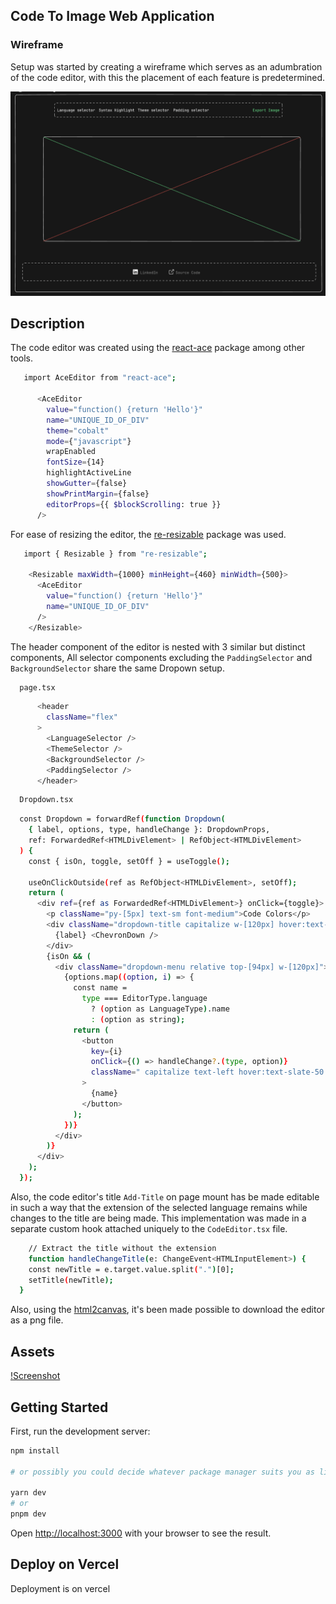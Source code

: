 ## Code To Image Web Application

### Wireframe

Setup was started by creating a wireframe which serves as an adumbration of the code editor, with this the placement of each feature is predetermined.

![Wireframe-Screenshot](./public/wireframe.png)

## Description

The code editor was created using the [react-ace](https://www.npmjs.com/package/react-ace) package among other tools.

```bash
   import AceEditor from "react-ace";

      <AceEditor
        value="function() {return 'Hello'}"
        name="UNIQUE_ID_OF_DIV"
        theme="cobalt"
        mode={"javascript"}
        wrapEnabled
        fontSize={14}
        highlightActiveLine
        showGutter={false}
        showPrintMargin={false}
        editorProps={{ $blockScrolling: true }}
      />
```

For ease of resizing the editor, the [re-resizable](https://www.npmjs.com/package/re-resizable) package was used.

```bash
   import { Resizable } from "re-resizable";

    <Resizable maxWidth={1000} minHeight={460} minWidth={500}>
      <AceEditor
        value="function() {return 'Hello'}"
        name="UNIQUE_ID_OF_DIV"
      />
    </Resizable>
```

The header component of the editor is nested with 3 similar but distinct components, All selector components excluding the `PaddingSelector` and `BackgroundSelector` share the same Dropown setup.
```bash
  page.tsx
```

```bash
      <header
        className="flex"
      >
        <LanguageSelector />
        <ThemeSelector />
        <BackgroundSelector />
        <PaddingSelector />
      </header>
```

```bash
  Dropdown.tsx
```

```bash
  const Dropdown = forwardRef(function Dropdown(
    { label, options, type, handleChange }: DropdownProps,
    ref: ForwardedRef<HTMLDivElement> | RefObject<HTMLDivElement>
  ) {
    const { isOn, toggle, setOff } = useToggle();

    useOnClickOutside(ref as RefObject<HTMLDivElement>, setOff);
    return (
      <div ref={ref as ForwardedRef<HTMLDivElement>} onClick={toggle}>
        <p className="py-[5px] text-sm font-medium">Code Colors</p>
        <div className="dropdown-title capitalize w-[120px] hover:text-slate-50 transition-all duration-300 ease-in-out">
          {label} <ChevronDown />
        </div>
        {isOn && (
          <div className="dropdown-menu relative top-[94px] w-[120px]">
            {options.map((option, i) => {
              const name =
                type === EditorType.language
                  ? (option as LanguageType).name
                  : (option as string);
              return (
                <button
                  key={i}
                  onClick={() => handleChange?.(type, option)}
                  className=" capitalize text-left hover:text-slate-50 transition-all duration-300 ease-in-out"
                >
                  {name}
                </button>
              );
            })}
          </div>
        )}
      </div>
    );
  });
```

Also, the code editor's title `Add-Title` on page mount has be made editable in such a way that the extension of the selected language remains while changes to the title are being made. This implementation was made in a separate custom hook attached uniquely to the `CodeEditor.tsx` file.
```bash
    // Extract the title without the extension
    function handleChangeTitle(e: ChangeEvent<HTMLInputElement>) {
    const newTitle = e.target.value.split(".")[0];
    setTitle(newTitle);
  }
```

Also, using the [html2canvas](https://www.npmjs.com/package/html2canvas), it's been made possible to download the editor as a png file.

## Assets
[!Screenshot](/public/screenshot-1.png)

## Getting Started

First, run the development server:

```bash
npm install

# or possibly you could decide whatever package manager suits you as listed below

yarn dev
# or
pnpm dev
```

Open [http://localhost:3000](http://localhost:3000) with your browser to see the result.

## Deploy on Vercel

Deployment is on vercel
